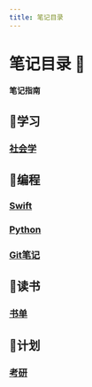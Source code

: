 ```yaml
---
title: 笔记目录
---
```

# 笔记目录 :notebook_with_decorative_cover: 

#### 笔记指南 <Badge text="beta" type="warning"/> <Badge text="预览版"/>

## :closed_book:学习
###  [社会学](/study/sociology/) 


## :orange_book:编程
###  [Swift](/biancheng/swift/)
###  [Python](/biancheng/python/)
### [Git笔记](/biancheng/git/)


## :blue_book:读书
### [书单](/read/booklist/)

## :dart:计划
### [考研](/plan/kaoyan/)
